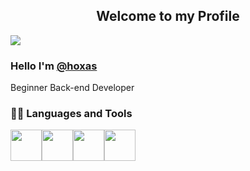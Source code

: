 <p align="center">
  <h2 align="center">Welcome to my Profile</h2>
</p>

<img src="https://github-readme-stats.vercel.app/api?username=hoxas&show_icons=true&theme=aura">
<!--<img src="https://github-readme-stats.vercel.app/api/top-langs/?username=hoxas&layout=compact&theme=transparent">-->

<h3>Hello I'm <a href="https://github.com/hoxas">@hoxas</a></h3>
<p>Beginner Back-end Developer</p>
<h3> 👨‍💻 Languages and Tools </h3>
<p>
<img src="https://cdn.jsdelivr.net/gh/devicons/devicon/icons/javascript/javascript-original.svg" width="50"><img src="https://cdn.jsdelivr.net/gh/devicons/devicon/icons/python/python-original-wordmark.svg" width="50"><img src="https://cdn.jsdelivr.net/gh/devicons/devicon/icons/django/django-plain-wordmark.svg" width="50"><img src="https://cdn.jsdelivr.net/gh/devicons/devicon/icons/react/react-original-wordmark.svg" width="50">

          


  
<!-- 
Node:
<img src="https://cdn.jsdelivr.net/gh/devicons/devicon/icons/redis/redis-plain-wordmark.svg" width="50">
<img src="https://media3.giphy.com/media/kdFc8fubgS31b8DsVu/giphy.webp" width="50"> 
  
-->
